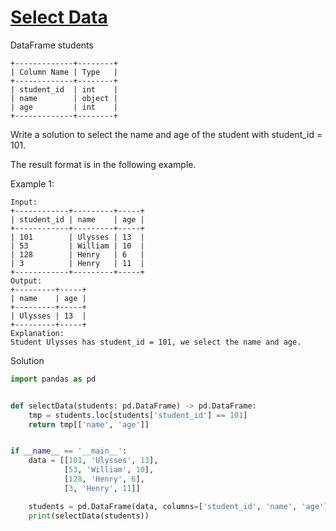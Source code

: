 # [Select Data](https://leetcode.com/problems/select-data/description/)

DataFrame students
```
+-------------+--------+
| Column Name | Type   |
+-------------+--------+
| student_id  | int    |
| name        | object |
| age         | int    |
+-------------+--------+
```
Write a solution to select the name and age of the student with student_id = 101.

The result format is in the following example.

Example 1:
```
Input:
+------------+---------+-----+
| student_id | name    | age |
+------------+---------+-----+
| 101        | Ulysses | 13  |
| 53         | William | 10  |
| 128        | Henry   | 6   |
| 3          | Henry   | 11  |
+------------+---------+-----+
Output:
+---------+-----+
| name    | age | 
+---------+-----+
| Ulysses | 13  |
+---------+-----+
Explanation:
Student Ulysses has student_id = 101, we select the name and age.
```
Solution
```python
import pandas as pd


def selectData(students: pd.DataFrame) -> pd.DataFrame:
    tmp = students.loc[students['student_id'] == 101]
    return tmp[['name', 'age']]


if __name__ == '__main__':
    data = [[101, 'Ulysses', 13],
            [53, 'William', 10],
            [128, 'Henry', 6],
            [3, 'Henry', 11]]

    students = pd.DataFrame(data, columns=['student_id', 'name', 'age'])
    print(selectData(students))
```